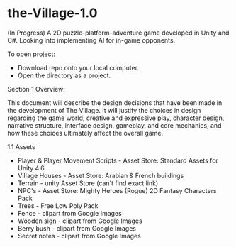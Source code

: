 # the-Village-1.0
(In Progress) A 2D puzzle-platform-adventure game developed in Unity and C#. Looking into implementing AI for in-game opponents.

To open project:
  - Download repo onto your local computer.
  - Open the directory as a project.
  
Section 1 Overview:

This document will describe the design decisions that have been made in the development
of The Village. It will justify the choices in design regarding the game world, creative and
expressive play, character design, narrative structure, interface design, gameplay, and core
mechanics, and how these choices ultimately affect the overall game.

1.1 Assets
  - Player & Player Movement Scripts - Asset Store: Standard Assets for Unity 4.6
  - Village Houses - Asset Store: Arabian & French buildings
  - Terrain - unity Asset Store (can't find exact link)
  - NPC's - Asset Store: Mighty Heroes (Rogue) 2D Fantasy Characters Pack
  - Trees - Free Low Poly Pack
  - Fence - clipart from Google Images
  - Wooden sign - clipart from Google Images
  - Berry bush - clipart from Google Images
  - Secret notes - clipart from Google Images

